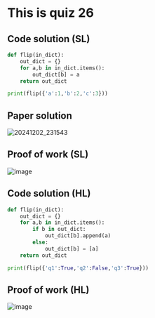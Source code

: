 # This is quiz 26

## Code solution (SL)
```.py
def flip(in_dict):
    out_dict = {}
    for a,b in in_dict.items():
        out_dict[b] = a
    return out_dict

print(flip({'a':1,'b':2,'c':3}))
```

## Paper solution
![20241202_231543](https://github.com/user-attachments/assets/c2e9bb6b-44ae-4b4c-9537-3484ca36427b)

## Proof of work (SL)
![image](https://github.com/user-attachments/assets/3229c45b-ac47-4834-bbbf-55ef83f3a2ac)

## Code solution (HL)
```.py
def flip(in_dict):
    out_dict = {}
    for a,b in in_dict.items():
        if b in out_dict:
            out_dict[b].append(a)
        else:
            out_dict[b] = [a]
    return out_dict

print(flip({'q1':True,'q2':False,'q3':True}))
```

## Proof of work (HL)
![image](https://github.com/user-attachments/assets/b1bcf430-5f9e-4455-aeac-f908081ed538)

